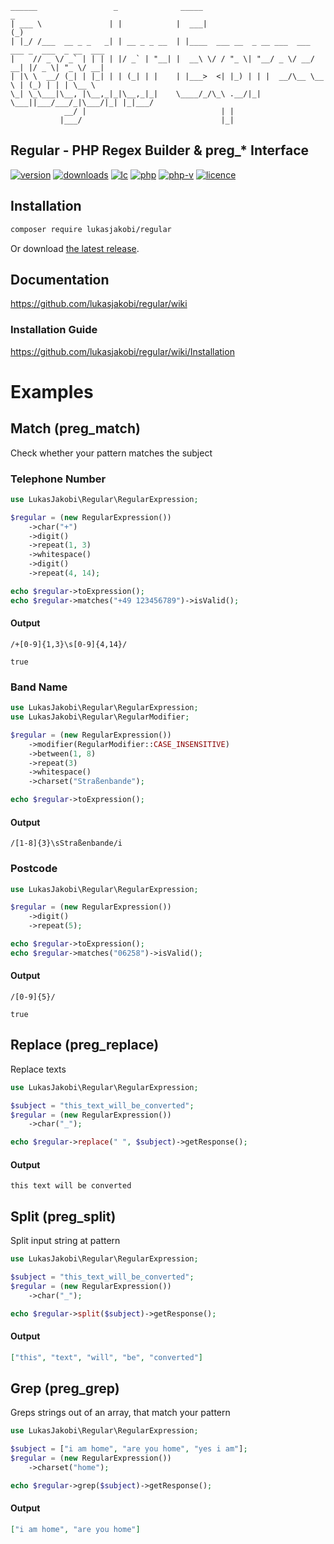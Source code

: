 ```asciidoc
______                 _              _____                             _                 
| ___ \               | |            |  ___|                           (_)                
| |_/ /___  __ _ _   _| | __ _ _ __  | |____  ___ __  _ __ ___  ___ ___ _  ___  _ __  ___ 
|    // _ \/ _` | | | | |/ _` | "__| |  __\ \/ / "_ \| "__/ _ \/ __/ __| |/ _ \| "_ \/ __|
| |\ \  __/ (_| | |_| | | (_| | |    | |___>  <| |_) | | |  __/\__ \__ \ | (_) | | | \__ \
\_| \_\___|\__, |\__,_|_|\__,_|_|    \____/_/\_\ .__/|_|  \___||___/___/_|\___/|_| |_|___/
            __/ |                              | |                                        
           |___/                               |_|                                                                      
```
## Regular - PHP Regex Builder & preg_* Interface

[![version](https://shields.io/github/v/release/lukasjakobi/regular?include_prereleases)](https://github.com/lukasjakobi/regular/releases)
[![downloads](https://shields.io/github/downloads/lukasjakobi/regular/total)]()
[![lc](https://shields.io/github/last-commit/lukasjakobi/regular)]()
[![php](https://shields.io/github/languages/top/lukasjakobi/regular)]()
[![php-v](https://shields.io/packagist/php-v/lukasjakobi/regular)]()
[![licence](https://shields.io/github/license/lukasjakobi/regular)]()

## Installation

```bash
composer require lukasjakobi/regular
```

Or download [the latest release](https://github.com/lukasjakobi/regular/releases/latest).


## Documentation

https://github.com/lukasjakobi/regular/wiki

### Installation Guide

https://github.com/lukasjakobi/regular/wiki/Installation

# Examples

## Match (preg_match)

Check whether your pattern matches the subject

### Telephone Number
```php
use LukasJakobi\Regular\RegularExpression;

$regular = (new RegularExpression())
    ->char("+")
    ->digit()
    ->repeat(1, 3)
    ->whitespace()
    ->digit()
    ->repeat(4, 14);

echo $regular->toExpression();
echo $regular->matches("+49 123456789")->isValid();
```

#### Output
```regexp
/+[0-9]{1,3}\s[0-9]{4,14}/
```
```
true
```

### Band Name

```php
use LukasJakobi\Regular\RegularExpression;
use LukasJakobi\Regular\RegularModifier;

$regular = (new RegularExpression())
    ->modifier(RegularModifier::CASE_INSENSITIVE)
    ->between(1, 8)
    ->repeat(3)
    ->whitespace()
    ->charset("Straßenbande");

echo $regular->toExpression();
```

#### Output
```regexp
/[1-8]{3}\sStraßenbande/i
```

### Postcode

```php
use LukasJakobi\Regular\RegularExpression;

$regular = (new RegularExpression())
    ->digit()
    ->repeat(5);

echo $regular->toExpression();
echo $regular->matches("06258")->isValid();
```

#### Output
```regexp
/[0-9]{5}/
```
```
true
```

## Replace (preg_replace)
Replace texts

```php
use LukasJakobi\Regular\RegularExpression;

$subject = "this_text_will_be_converted";
$regular = (new RegularExpression())
    ->char("_");

echo $regular->replace(" ", $subject)->getResponse();
```

#### Output
```
this text will be converted
```

## Split (preg_split)

Split input string at pattern

```php
use LukasJakobi\Regular\RegularExpression;

$subject = "this_text_will_be_converted";
$regular = (new RegularExpression())
    ->char("_");

echo $regular->split($subject)->getResponse();
```

#### Output
```json
["this", "text", "will", "be", "converted"]
```

## Grep (preg_grep)

Greps strings out of an array, that match your pattern

```php
use LukasJakobi\Regular\RegularExpression;

$subject = ["i am home", "are you home", "yes i am"];
$regular = (new RegularExpression())
    ->charset("home");

echo $regular->grep($subject)->getResponse();
```

#### Output
```json
["i am home", "are you home"]
```